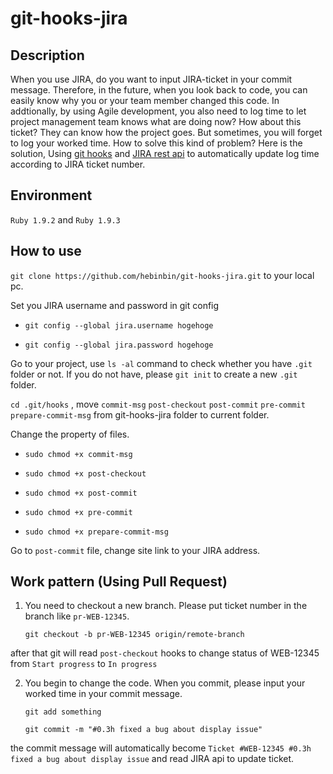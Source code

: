 git-hooks-jira
==============
  
## Description
  
  When you use JIRA, do you want to input JIRA-ticket in your commit message. Therefore, in the future, when you look back to code, you can easily know why you or your team member changed this code. In addtionally, by using Agile development, you also need to log time to let project management team knows what are doing now? How about this ticket? They can know how the project goes.
  But sometimes, you will forget to log your worked time. How to solve this kind of problem? Here is the solution, Using [git hooks](http://git-scm.com/book/en/Customizing-Git-Git-Hooks) and [JIRA rest api](https://docs.atlassian.com/jira/REST/latest/) to automatically update log time according to JIRA ticket number.

## Environment
  
 `Ruby 1.9.2` and `Ruby 1.9.3`

## How to use

`git clone https://github.com/hebinbin/git-hooks-jira.git` to your local pc.

Set you JIRA username and password in git config

* `git config --global jira.username hogehoge`
     
* `git config --global jira.password hogehoge`

Go to your project, use `ls -al` command to check whether you have `.git` folder or not. If you do not have, please `git init` to create a new `.git` folder.

`cd .git/hooks` , move `commit-msg` `post-checkout` `post-commit` `pre-commit` `prepare-commit-msg` from git-hooks-jira folder to current folder.

Change the property of files.
  
* `sudo chmod +x commit-msg`
 
* `sudo chmod +x post-checkout`

* `sudo chmod +x post-commit`
     
* `sudo chmod +x pre-commit`
     
* `sudo chmod +x prepare-commit-msg`

Go to `post-commit` file, change site link to your JIRA address.

## Work pattern (Using Pull Request)
  
1) You need to checkout a new branch. Please put ticket number in the branch like `pr-WEB-12345`.
 
   `git checkout -b pr-WEB-12345 origin/remote-branch`

after that git will read `post-checkout` hooks to change status of WEB-12345 from `Start progress` to `In progress`

2) You begin to change the code. When you commit, please input your worked time in your commit message.

   `git add something`
     
   `git commit -m "#0.3h fixed a bug about display issue"`

the commit message will automatically become `Ticket #WEB-12345 #0.3h fixed a bug about display issue` and read JIRA api to update ticket.





